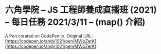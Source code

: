 # 六角學院 – JS 工程師養成直播班 (2021) – 每日任務 2021/3/11 – (map() 介紹)

A Pen created on CodePen.io. Original URL: [https://codepen.io/andy1021/pen/MWbZerK](https://codepen.io/andy1021/pen/MWbZerK).


